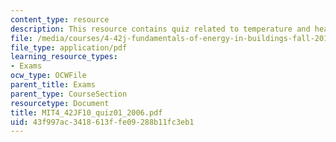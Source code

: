 ```yaml
---
content_type: resource
description: This resource contains quiz related to temperature and heat transfer.
file: /media/courses/4-42j-fundamentals-of-energy-in-buildings-fall-2010/43f997ac3418613ffe09288b11fc3eb1_MIT4_42JF10_quiz01_2006.pdf
file_type: application/pdf
learning_resource_types:
- Exams
ocw_type: OCWFile
parent_title: Exams
parent_type: CourseSection
resourcetype: Document
title: MIT4_42JF10_quiz01_2006.pdf
uid: 43f997ac-3418-613f-fe09-288b11fc3eb1
---
```

